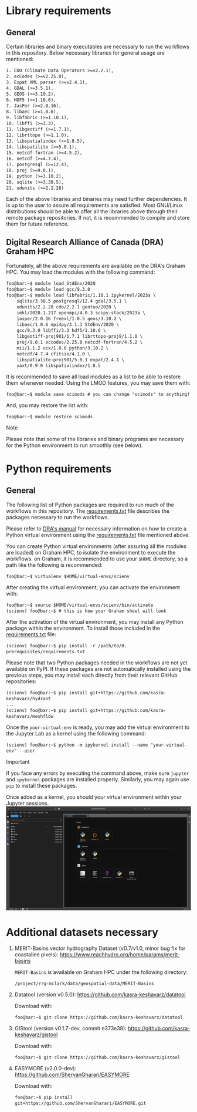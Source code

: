 # Library requirements
## General
Certain libraries and binary executables are necessary to run the
workflows in this repository. Below necessary libraries for general usage
are mentioned:
```console
1. CDO (Climate Data Operators >=v2.2.1),
2. ecCodes (>=v2.25.0),
3. Expat XML parser (>=v2.4.1),
4. GDAL (>=3.5.1),
5. GEOS (>=3.10.2),
6. HDF5 (>=1.10.6),
7. JasPer (>=2.0.16),
8. libaec (>=1.0.6),
9. libfabric (>=1.10.1),
10. libffi (>=3.3),
11. libgeotiff (>=1.7.1),
12. librttopo (>=1.1.0),
13. libspatialindex (>=1.8.5),
14. libspatilite (>=5.0.1),
15. netcdf-fortran (>=4.5.2),
16. netcdf (>=4.7.4),
17. postgresql (>=12.4),
18. proj (>=9.0.1),
19. python (>=3.10.2),
20. sqlite (>=3.38.5),
21. udunits (>=2.2.28)
```
Each of the above libraries and binaries may need further dependencies. It
is up to the user to assure all requirements are satisfied. Most GNU/Linux
distributions should be able to offer all the libraries above through
their remote package repositories. If not, it is recommended to compile
and store them for future reference.

## Digital Research Alliance of Canada (DRA) Graham HPC
Fortunately, all the above requirements are available on the DRA's Graham
HPC. You may load the modules with the following command:
```console
foo@bar:~$ module load StdEnv/2020
foo@bar:~$ module load gcc/9.3.0
foo@bar:~$ module load libfabric/1.10.1 ipykernel/2023a \
    sqlite/3.38.5 postgresql/12.4 gdal/3.5.1 \
    udunits/2.2.28 cdo/2.2.1 gentoo/2020 \
    imkl/2020.1.217 openmpi/4.0.3 scipy-stack/2023a \
    jasper/2.0.16 freexl/1.0.5 geos/3.10.2 \
    libaec/1.0.6 mpi4py/3.1.3 StdEnv/2020 \
    gcc/9.3.0 libffi/3.3 hdf5/1.10.6 \
    libgeotiff-proj901/1.7.1 librttopo-proj9/1.1.0 \
    proj/9.0.1 eccodes/2.25.0 netcdf-fortran/4.5.2 \
    mii/1.1.2 ucx/1.8.0 python/3.10.2 \
    netcdf/4.7.4 cfitsio/4.1.0 \
    libspatialite-proj901/5.0.1 expat/2.4.1 \
    yaxt/0.9.0 libspatialindex/1.8.5
```
It is recommended to save all load modules as a list to be able to restore
them whenever needed. Using the LMOD features, you may save them with:
```console
foo@bar:~$ module save scimods # you can change "scimods" to anything!
```

And, you may restore the list with:
```console
foo@bar:~$ module restore scimods
```
> [!NOTE]
> Please note that some of the libraries and binary programs are necessary
for the Python environment to run smoothly (see below).

# Python requirements
## General
The following list of Python packages are required to run much of the
workflows in this repository. The [requirements.txt](./requirements.txt)
file describes the packages necessary to run the workflows.

Please refer to [DRA's
manual](https://docs.alliancecan.ca/wiki/Python#Creating_and_using_a_virtual_environment)
for necessary information on how to create a Python virtual environment
using the [requirements.txt](./requirements.txt) file mentioned above.

You can create Python virtual environments (after assuring all
the modules are loaded) on Graham HPC, to isolate the environment
to execute the workflows. on Graham, it is recommended to use
your `$HOME` directory, so a path like the following is recommended:
```console
foo@bar:~$ virtualenv $HOME/virtual-envs/scienv
```

After creating the virtual environment, you can activate the environment
with:
```console
foo@bar:~$ source $HOME/virtual-envs/scienv/bin/activate
(scienv) foo@bar:~$ # this is how your Graham sheel will look
```

After the activation of the virtual environment, you may install any
Python package within the environment. To install those
included in the [requirements.txt](./requirements.txt) file:
```console
(scienv) foo@bar:~$ pip install -r /path/to/0-prerequisites/requirements.txt
```

Please note that two Python packages needed in the workflows are not yet
available on PyPI. If these packages are not automatically installed using
the previous steps, you may install each directly from their relevant
GitHub repositories:
```console
(scienv) foo@bar:~$ pip install git+https://github.com/kasra-keshavarz/hydrant
...
(scienv) foo@bar:~$ pip install git+https://github.com/kasra-keshavarz/meshflow
```

Once the `your-virtual-env` is ready, you may add the virtual environment
to the Jupyter Lab as a kernel using the following command:
```console
(scienv) foo@bar:~$ python -m ipykernel install --name "your-virtual-env" --user
```
> [!IMPORTANT]
> If you face any errors by executing the command above, make sure
> `jupyter` and `ipykernel` packages are installed properly. Similarly,
> you may again use `pip` to install these packages.

Once added as a kernel, you should your virtual environment within your
Jupyter sessions.
![Virtual environment within a Jupyter Session](./img/jupyter-venv.png)

# Additional datasets necessary
1. MERIT-Basins vector hydrography Dataset (v0.7/v1.0, minor bug fix for coastaline pixels): https://www.reachhydro.org/home/params/merit-basins </b>

   `MERIT-Basins` is available on Graham HPC under the following directory:
   ```console
   /project/rrg-mclark/data/geospatial-data/MERIT-Basins
   ```

2. Datatool (version v0.5.0): https://github.com/kasra-keshavarz/datatool </b>

   Download with:
   ```console
   foo@bar:~$ git clone https://github.com/kasra-keshavarz/datatool
   ```

3. GIStool (version v0.1.7-dev, commit e373e38): https://github.com/kasra-keshavarz/gistool </b>

   Download with:
   ```console
   foo@bar:~$ git clone https://github.com/kasra-keshavarz/gistool
   ```

4. EASYMORE (v2.0.0-dev): https://github.com/ShervanGharari/EASYMORE </b>
  
   Download with:
   ```console
   foo@bar:~$ pip install git+https://github.com/ShervanGharari/EASYMORE.git
   ```
